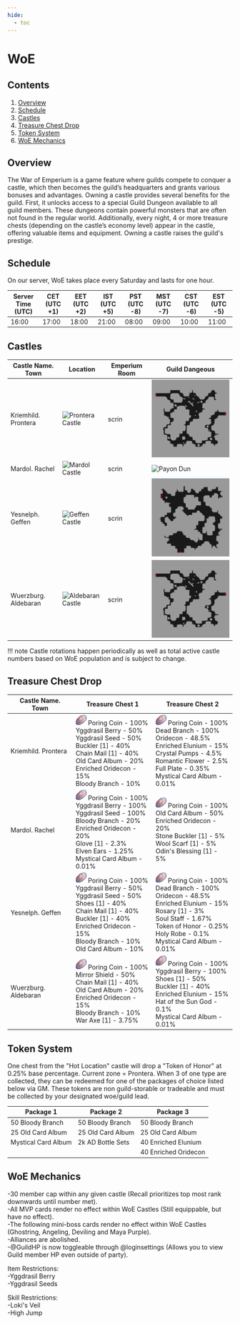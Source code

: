 ```yaml
---
hide:
  - toc
---
```


# WoE

## Contents
1. [Overview](#overview)
2. [Schedule](#schedule)
3. [Castles](#castles)
4. [Treasure Chest Drop](#treasure-chest-drop)
5. [Token System](#token-system)
6. [WoE Mechanics](#woe-mechanics)

## Overview
The War of Emperium is a game feature where guilds compete to conquer a castle, which then becomes the guild’s headquarters and grants various bonuses and advantages.
Owning a castle provides several benefits for the guild. First, it unlocks access to a special Guild Dungeon available to all guild members. These dungeons contain powerful monsters that are often not found in the regular world. Additionally, every night, 4 or more treasure chests (depending on the castle’s economy level) appear in the castle, offering valuable items and equipment. Owning a castle raises the guild's prestige.

## Schedule

On our server, WoE takes place every Saturday and lasts for one hour.<br>

| Server Time (UTC)  | CET (UTC +1)    | EET (UTC +2)       |  IST (UTC +5)          | PST (UTC -8)          | MST (UTC -7)         | CST (UTC -6)         | EST (UTC -5)         |
|--------------------|-----------------|--------------------|------------------------|-----------------------|----------------------|----------------------|----------------------|
| 16:00              | 17:00           | 18:00              | 21:00                  | 08:00                 | 09:00                | 10:00                | 11:00                |

## Castles

| Castle Name. Town  | Location   | Emperium Room       |  Guild Dangeous        |
|--------------------|------------|---------------------|------------------------|
|Kriemhild. Prontera| ![Prontera Castle](img) | scrin | ![Prontera Dun](img/Prontera-Dun.png) |
|Mardol. Rachel| ![Mardol Castle](img) | scrin | ![Payon Dun](img) |
|Yesnelph. Geffen|  ![Geffen Castle](img) | scrin | ![Geffen Dun](img/Geffen-Dun.png) |
|Wuerzburg. Aldebaran| ![Aldebaran Castle](img) | scrin | ![Aldebaran Dun](img/Aldebaran-Dun.png) |

!!! note
    Castle rotations happen periodically as well as total active castle numbers based on WoE population and is subject to change.

## Treasure Chest Drop

| Castle Name. Town  | Treasure Chest 1 | Treasure Chest 2 |
|--------------------|------------------|------------------|
|Kriemhild. Prontera  | ![7539](img/7539.gif) Poring Coin - 100%<br> Yggdrasil Berry - 50%<br> Yggdrasil Seed - 50%<br> Buckler [1] - 40%<br> Chain Mail [1] - 40%<br> Old Card Album - 20%<br> Enriched Oridecon - 15%<br> Bloody Branch - 10% | ![7539](img/7539.gif) Poring Coin - 100%<br> Dead Branch - 100%<br> Oridecon - 48.5%<br> Enriched Elunium - 15%<br> Crystal Pumps - 4.5%<br> Romantic Flower - 2.5%<br> Full Plate - 0.35%<br> Mystical Card Album - 0.01% | 
|Mardol. Rachel| ![7539](img/7539.gif) Poring Coin - 100%<br> Yggdrasil Berry - 100%<br> Yggdrasil Seed - 100%<br> Bloody Branch - 20%<br> Enriched Oridecon - 20%<br> Glove [1] - 2.3%<br> Elven Ears - 1.25%<br> Mystical Card Album - 0.01% | ![7539](img/7539.gif) Poring Coin - 100%<br> Old Card Album - 50%<br> Enriched Oridecon - 20%<br> Stone Buckler [1] - 5%<br> Wool Scarf [1] - 5%<br> Odin's Blessing [1] - 5% |
|Yesnelph. Geffen| ![7539](img/7539.gif) Poring Coin - 100%<br> Yggdrasil Berry - 50%<br> Yggdrasil Seed - 50%<br> Shoes [1] - 40%<br> Chain Mail [1] - 40%<br> Buckler [1] - 40%<br> Enriched Oridecon - 15%<br> Bloody Branch - 10%<br> Old Card Album - 10% | ![7539](img/7539.gif) Poring Coin - 100%<br> Dead Branch - 100%<br> Oridecon - 48.5%<br> Enriched Elunium - 15%<br> Rosary [1] - 3%<br> Soul Staff - 1.67%<br> Token of Honor - 0.25%<br> Holy Robe - 0.1%<br> Mystical Card Album - 0.01% |
|Wuerzburg. Aldebaran| ![7539](img/7539.gif) Poring Coin - 100%<br> Mirror Shield - 50%<br> Chain Mail [1] - 40%<br> Old Card Album - 20%<br> Enriched Oridecon - 15%<br> Bloody Branch - 10%<br> War Axe [1] - 3.75% | ![7539](img/7539.gif) Poring Coin - 100%<br> Yggdrasil Berry - 100%<br> Shoes [1] - 50%<br> Buckler [1] - 40%<br> Enriched Elunium - 15%<br> Hat of the Sun God - 0.1%<br> Mystical Card Album - 0.01% |

## Token System

One chest from the "Hot Location" castle will drop a "Token of Honor" at 0.25% base percentage. Current zone = Prontera. When 3 of one type are collected, they can be redeemed for one of the packages of choice listed below via GM. These tokens are non guild-storable or tradeable and must be collected by your designated woe/guild lead.

| Package 1           | Package 2         | Package 3            |
|---------------------|-------------------|----------------------|
| 50 Bloody Branch    | 50 Bloody Branch  | 50 Bloody Branch     |
| 25 Old Card Album   | 25 Old Card Album | 25 Old Card Album    |
| Mystical Card Album | 2k AD Bottle Sets | 40 Enriched Elunium  |
|                     |                   | 40 Enriched Oridecon |


## WoE Mechanics

-30 member cap within any given castle (Recall prioritizes top most rank downwards until number met).<br>
-All MVP cards render no effect within WoE Castles (Still equippable, but have no effect).<br>
-The following mini-boss cards render no effect within WoE Castles (Ghostring, Angeling, Deviling and Maya Purple).<br>
-Alliances are abolished.<br>
-@GuildHP is now toggleable through @loginsettings (Allows you to view Guild member HP even outside of party).<br>

Item Restrictions:<br>
-Yggdrasil Berry<br>
-Yggdrasil Seeds<br>

Skill Restrictions:<br>
-Loki's Veil<br>
-High Jump<br>